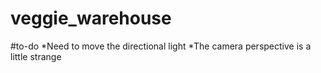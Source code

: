 # veggie_warehouse

#to-do
*Need to move the directional light
*The camera perspective is a little strange
